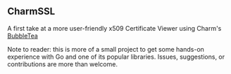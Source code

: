## CharmSSL

A first take at a more user-friendly x509 Certificate Viewer using Charm's [BubbleTea](https://github.com/charmbracelet/bubbletea)

Note to reader: this is more of a small project to get some hands-on experience with Go and one of its popular libraries. Issues, suggestions, or contributions are more than welcome.
